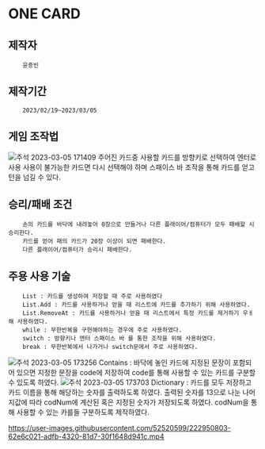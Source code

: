 # ONE CARD

## 제작자
        윤종빈

## 제작기간
        2023/02/19~2023/03/05

## 게임 조작법
![주석 2023-03-05 171409](https://user-images.githubusercontent.com/52520599/222949515-fac5c26c-bf62-4943-9fd8-849bfc9a7aec.jpg)
        주어진 카드중 사용할 카드를 방향키로 선택하여 엔터로 사용
        사용이 불가능한 카드면 다시 선택해야 하며
        스패이스 바 조작을 통해 카드를 얻고 턴을 넘길 수 있다.
        
## 승리/패배 조건
        손의 카드를 바닥에 내려놓아 0장으로 만들거나 다른 플래이어/컴퓨터가 모두 패배할 시 승리한다.
        카드를 얻어 패의 카드가 20장 이상이 되면 패배한다.
        다른 플래이어/컴퓨터가 승리시 패배한다.
        
## 주용 사용 기술
        List : 카드를 생성하여 저장할 때 주로 사용하였다
        List.Add : 카드를 사용하거나 얻을 때 리스트에 카드를 추가하기 위해 사용하였다.
        List.RemoveAt : 카드를 사용하거나 얻을 때 리스트에서 특정 카드를 제거하기 우ㅐ해 사용하였다.
        while : 무한반복을 구현해야하는 경우에 주로 사용하였다.
        switch : 방향키나 엔터 스패이스 바 를 통한 조작을 위해 사용하였다.
        break : 무한반복에서 나가거나 switch문에서 주로 사용하였다.
![주석 2023-03-05 173256](https://user-images.githubusercontent.com/52520599/222950291-44435c2c-c631-4940-94e6-75af5abfe48d.jpg)
        Contains : 바닥에 놓인 카드에 지정된 문장이 포함되어 있으면 지정한 문장을 code에 저장하여 code를 통해 사용할 수 있는 카드를
                   구분할 수 있도록 하였다.
![주석 2023-03-05 173703](https://user-images.githubusercontent.com/52520599/222950464-34ad08b1-9d38-4ab7-86c3-57b33b1f28fc.jpg)
        Dictionary : 카드를 모두 저장하고 카드 이름을 통해 해당하는 숫자를 출력하도록 하였다.
                     출력된 숫자를 13으로 나눈 나머지값에 따라 codNum에 계산된 혹은 지정된 숫자가 저장되도록 하였다.
                     codNum을 통해 사용할 수 있는 카를들 구분하도록 제작하였다.
                     

https://user-images.githubusercontent.com/52520599/222950803-62e6c021-adfb-4320-81d7-30f1648d941c.mp4

